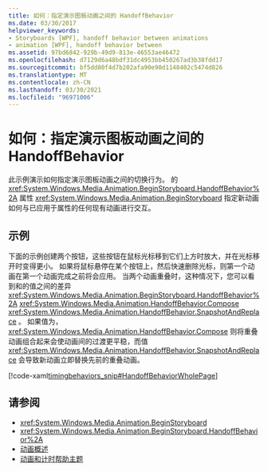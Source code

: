 ```yaml
---
title: 如何：指定演示图板动画之间的 HandoffBehavior
ms.date: 03/30/2017
helpviewer_keywords:
- Storyboards [WPF], handoff behavior between animations
- animation [WPF], handoff behavior between
ms.assetid: 97bd6842-929b-49d9-813e-46553ae46472
ms.openlocfilehash: d7129d6a48bdf31dc4953bb450267ad3b38fdd17
ms.sourcegitcommit: bf5dd80f4d7b202afa90e90d1148402c5474d826
ms.translationtype: MT
ms.contentlocale: zh-CN
ms.lasthandoff: 03/30/2021
ms.locfileid: "96971006"
---
```

# <a name="how-to-specify-handoffbehavior-between-storyboard-animations"></a>如何：指定演示图板动画之间的 HandoffBehavior
此示例演示如何指定演示图板动画之间的切换行为。 的 <xref:System.Windows.Media.Animation.BeginStoryboard.HandoffBehavior%2A> 属性 <xref:System.Windows.Media.Animation.BeginStoryboard> 指定新动画如何与已应用于属性的任何现有动画进行交互。  
  
## <a name="example"></a>示例  
 下面的示例创建两个按钮，这些按钮在鼠标光标移到它们上方时放大，并在光标移开时变得更小。 如果将鼠标悬停在某个按钮上，然后快速删除光标，则第一个动画在第一个动画完成之前将会应用。 当两个动画重叠时，这种情况下，您可以看到和的值之间的差异 <xref:System.Windows.Media.Animation.BeginStoryboard.HandoffBehavior%2A> <xref:System.Windows.Media.Animation.HandoffBehavior.Compose> <xref:System.Windows.Media.Animation.HandoffBehavior.SnapshotAndReplace> 。 如果值为， <xref:System.Windows.Media.Animation.HandoffBehavior.Compose> 则将重叠动画组合起来会使动画间的过渡更平稳，而值 <xref:System.Windows.Media.Animation.HandoffBehavior.SnapshotAndReplace> 会导致新动画立即替换先前的重叠动画。  
  
 [!code-xaml[timingbehaviors_snip#HandoffBehaviorWholePage](~/samples/snippets/csharp/VS_Snippets_Wpf/timingbehaviors_snip/CSharp/HandoffBehaviorExample.xaml#handoffbehaviorwholepage)]  
  
## <a name="see-also"></a>请参阅

- <xref:System.Windows.Media.Animation.BeginStoryboard>
- <xref:System.Windows.Media.Animation.BeginStoryboard.HandoffBehavior%2A>
- [动画概述](animation-overview.md)
- [动画和计时帮助主题](animation-and-timing-how-to-topics.md)
